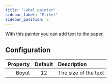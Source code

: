 ```yaml
---
title: "Label painter"
sidebar_label: "Etiket"
sidebar_position: 5
---
```


With this painter you can add text to the paper.

## Configuration

| Property | Default | Description          |
| --------:|:-------:|:-------------------- |
|    Boyut |   12    | The size of the text |
